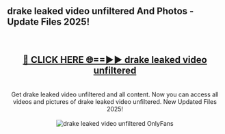 <h2>drake leaked video unfiltered And Photos - Update Files 2025!</h2>
<br>
<div align="center">
<h2><a href="https://linkcuts.com/hfmhzwbr" rel="nofollow">🔴 CLICK HERE 🌐==►► drake leaked video unfiltered</a></h2>
<br>
Get drake leaked video unfiltered and all content. Now you can access all videos and pictures of drake leaked video unfiltered. New Updated Files 2025!
<br>
<br>
<a href="https://linkcuts.com/hfmhzwbr" rel="nofollow" data-target="animated-image.originalLink"><img src="https://i.ibb.co.com/WyWwxjT/player-gif2.gif" alt="drake leaked video unfiltered OnlyFans" style="max-width: 100%; display: inline-block;" data-target="animated-image.originalImage"></a>
</div>
<br>
